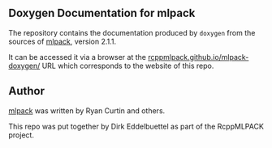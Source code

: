 
## Doxygen Documentation for mlpack

The repository contains the documentation produced by `doxygen` from the
sources of [mlpack](https://github.com/mlpack/mlpack), version 2.1.1.

It can be accessed it via a browser at the
[rcppmlpack.github.io/mlpack-doxygen/](https://rcppmlpack.github.io/mlpack-doxygen/)
URL which corresponds to the website of this repo.

## Author

[mlpack](https://github.com/mlpack/mlpack) was written by Ryan Curtin and
others.

This repo was put together by Dirk Eddelbuettel as part of the RcppMLPACK project.

